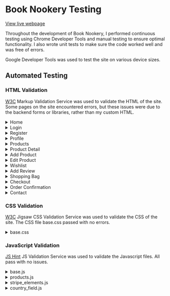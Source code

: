 # Book Nookery Testing

[View live webpage](https://book-nookery-7651786d7c47.herokuapp.com/)

Throughout the development of Book Nookery, I performed continuous testing using Chrome Developer Tools and manual testing to ensure optimal functionality. I also wrote unit tests to make sure the code worked well and was free of errors.

Google Developer Tools was used to test the site on various device sizes.

## Automated Testing

### HTML Validation

[W3C](https://validator.w3.org/) Markup Validation Service was used to validate the HTML of the site.
Some pages on the site encountered errors, but these issues were due to the backend forms or libraries, rather than my custom HTML.

<details>
<summary>Home</summary>
<img src="documentation/testing/validation/home-validation.png">
</details>
<details>
<summary>Login</summary>
<img src="documentation/testing/validation/login-validation.png">
</details>
<details>
<summary>Register</summary>
<img src="documentation/testing/validation/register-validation.png">
</details>
<details>
<summary>Profile</summary>
<img src="documentation/testing/validation/profile-validation.png">
</details>
<details>
<summary>Products</summary>
<img src="documentation/testing/validation/products-validation.png">
</details>
<details>
<summary>Product Detail</summary>
<img src="documentation/testing/validation/product-detail-validation.png">
</details>
<details>
<summary>Add Product</summary>
<img src="documentation/testing/validation/add-product-validation.png">
</details>
<details>
<summary>Edit Product</summary>
<img src="documentation/testing/validation/edit-product-validation.png">
</details>
<details>
<summary>Wishlist</summary>
<img src="documentation/testing/validation/wishlist-validation.png">
</details>
<details>
<summary>Add Review</summary>
<img src="documentation/testing/validation/add-review-validation.png">
</details>
<details>
<summary>Shopping Bag</summary>
<img src="documentation/testing/validation/bag-validation.png">
</details>
<details>
<summary>Checkout</summary>
<img src="documentation/testing/validation/checkout-validation.png">
</details>
<details>
<summary>Order Confirmation</summary>
<img src="documentation/testing/validation/order-confirmation-validation.png">
</details>
<details>
<summary>Contact</summary>
<img src="documentation/testing/validation/contact-validation.png">
</details>

### CSS Validation

[W3C](https://jigsaw.w3.org/css-validator/) Jigsaw CSS Validation Service was used to validate the CSS of the site.
The CSS file base.css passed with no errors.

<details>
<summary>base.css</summary>
<img src="documentation/testing/validation/css-validation.png">
</details>

### JavaScript Validation

[JS Hint](https://jshint.com/) JS Validation Service was used to validate the Javascript files. All pass with no issues.

<details>
<summary>base.js</summary>
<img src="documentation/testing/validation/base-js-validation.png">
</details>
<details>
<summary>products.js</summary>
<img src="documentation/testing/validation/products-js-validation.png">
</details>
<details>
<summary>stripe_elements.js</summary>
<img src="documentation/testing/validation/stripe-elements-js-validation.png">
</details>
<details>
<summary>country_field.js</summary>
<img src="documentation/testing/validation/country-field-js-validation.png">
</details>